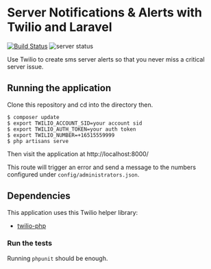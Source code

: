 # Server Notifications & Alerts with Twilio and Laravel

[![Build Status](https://travis-ci.org/TwilioDevEd/server-notifications-laravel.svg?branch=master)](https://travis-ci.org/TwilioDevEd/server-notifications-laravel)
![server status](http://howtodocs.s3.amazonaws.com/new-relic-monitor.png "Server notifications")

Use Twilio to create sms server alerts so that you never miss a critical server issue.

## Running the application

Clone this repository and cd into the directory then.

```
$ composer update
$ export TWILIO_ACCOUNT_SID=your account sid
$ export TWILIO_AUTH_TOKEN=your auth token
$ export TWILIO_NUMBER=+16515559999
$ php artisans serve
```

Then visit the application at http://localhost:8000/

This route will trigger an error and send a message to the numbers
configured under `config/administrators.json`.

## Dependencies

This application uses this Twilio helper library:
* [twilio-php](https://github.com/twilio/twilio-php)

### Run the tests

Running `phpunit` should be enough.
